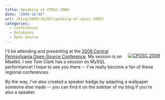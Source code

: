 ```yaml
---
title: Speaking at CPOSC 2009
date: "2009-10-05"
url: /blog/2009/10/05/speaking-at-cposc-2009/
categories:
  - Conferences
  - Databases
  - Open Source
---
```

<p style="float:right">
  <a href="http://cposc.org/" target="_blank"><img src="/media/2009/10/cposc_speaker.jpg" alt="CPOSC 2009" /></a>
</p>

I'll be attending and presenting at the [2009 Central Pennsylvania Open-Source Conference](http://cposc.org/). My session is on Maatkit. I see Tom Clark has a session on MySQL performance! I hope to see you there -- I've really become a fan of these regional conferences.

By the way, I've also created a speaker badge by adapting a wallpaper someone else made -- you can find it on the sidebar of my blog if you're also a speaker.

<br style="clear:both" />


